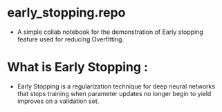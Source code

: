 # early_stopping.repo
- A simple collab notebook for the demonstration of Early stopping feature used for reducing Overfitting. 
# What is Early Stopping : 
- Early Stopping is a regularization technique for deep neural networks that stops training when parameter updates no longer begin to yield improves on a validation set.
